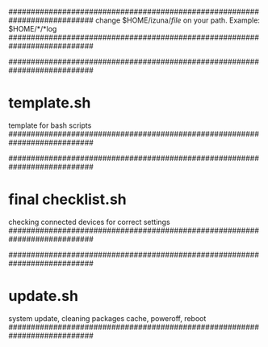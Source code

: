 ###########################################################################
change $HOME/izuna/*file* on your path. Example: $HOME/*/*log
###########################################################################

###########################################################################
# template.sh
template for bash scripts
###########################################################################

###########################################################################
# final checklist.sh
checking connected devices for correct settings
###########################################################################

###########################################################################
# update.sh
system update, cleaning packages cache, poweroff, reboot
###########################################################################
